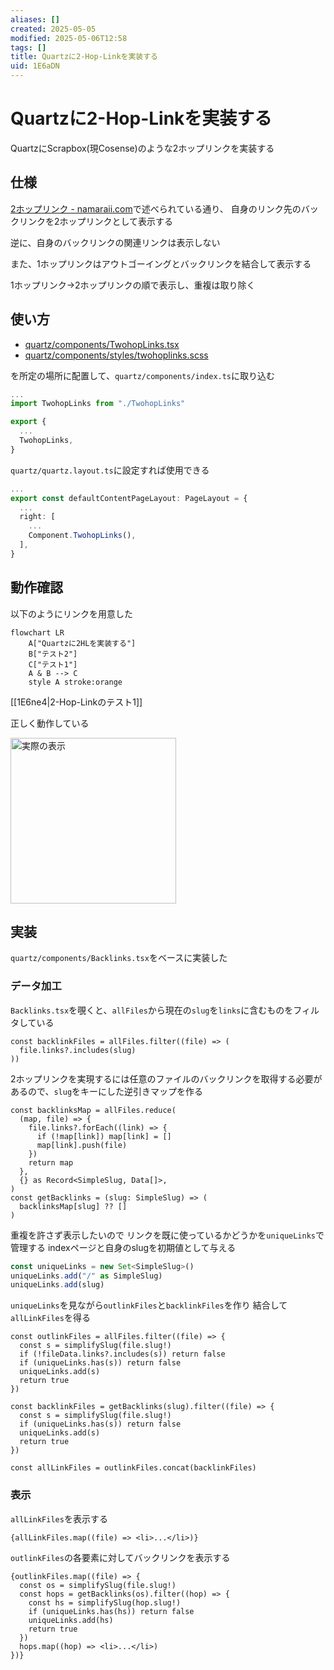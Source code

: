 ```yaml
---
aliases: []
created: 2025-05-05
modified: 2025-05-06T12:58
tags: []
title: Quartzに2-Hop-Linkを実装する
uid: 1E6aDN
---
```


# Quartzに2-Hop-Linkを実装する

QuartzにScrapbox(現Cosense)のような2ホップリンクを実装する

## 仕様

[2ホップリンク - namaraii.com](https://namaraii.com/notes/twohop_link)で述べられている通り、
自身のリンク先のバックリンクを2ホップリンクとして表示する

逆に、自身のバックリンクの関連リンクは表示しない

また、1ホップリンクはアウトゴーイングとバックリンクを結合して表示する

1ホップリンク->2ホップリンクの順で表示し、重複は取り除く

## 使い方

- [quartz/components/TwohopLinks.tsx](https://github.com/mootah/mootah.github.io/blob/main/quartz/components/TwohopLinks.tsx)
- [quartz/components/styles/twohoplinks.scss](https://github.com/mootah/mootah.github.io/blob/main/quartz/components/styles/twohoplinks.scss)

を所定の場所に配置して、`quartz/components/index.ts`に取り込む

```ts title="quartz/components/index.ts"
...
import TwohopLinks from "./TwohopLinks"

export {
  ...
  TwohopLinks,
}
```

`quartz/quartz.layout.ts`に設定すれば使用できる

```ts title="quartz/quartz.layout.ts"
...
export const defaultContentPageLayout: PageLayout = {
  ...
  right: [
    ...
    Component.TwohopLinks(),
  ],
}
```

## 動作確認

以下のようにリンクを用意した

```mermaid
flowchart LR
    A["Quartzに2HLを実装する"]
    B["テスト2"]
    C["テスト1"]
    A & B --> C
    style A stroke:orange
```

[[1E6ne4|2-Hop-Linkのテスト1]]

正しく動作している

<img src="https://i.gyazo.com/4024ec5ad34e0b59c7773b5a04335c0b.png" alt="実際の表示" width="265"/>

## 実装

`quartz/components/Backlinks.tsx`をベースに実装した

### データ加工

`Backlinks.tsx`を覗くと、`allFiles`から現在の`slug`を`links`に含むものをフィルタしている

``` tsx title="Backlinks.tsx"
const backlinkFiles = allFiles.filter((file) => (
  file.links?.includes(slug)
))
```

2ホップリンクを実現するには任意のファイルのバックリンクを取得する必要があるので、`slug`をキーにした逆引きマップを作る

```tsx title="TwohopLinks.tsx"
const backlinksMap = allFiles.reduce(
  (map, file) => {
    file.links?.forEach((link) => {
      if (!map[link]) map[link] = []
      map[link].push(file)
    })
    return map
  },
  {} as Record<SimpleSlug, Data[]>,
)
const getBacklinks = (slug: SimpleSlug) => (
  backlinksMap[slug] ?? []
)
```

重複を許さず表示したいので
リンクを既に使っているかどうかを`uniqueLinks`で管理する
indexページと自身のslugを初期値として与える

```ts title="TwohopLinks.tsx"
const uniqueLinks = new Set<SimpleSlug>()
uniqueLinks.add("/" as SimpleSlug)
uniqueLinks.add(slug)
```

`uniqueLinks`を見ながら`outlinkFiles`と`backlinkFiles`を作り
結合して`allLinkFiles`を得る

```tsx title="TwohopLinks.tsx"
const outlinkFiles = allFiles.filter((file) => {
  const s = simplifySlug(file.slug!)
  if (!fileData.links?.includes(s)) return false
  if (uniqueLinks.has(s)) return false
  uniqueLinks.add(s)
  return true
})

const backlinkFiles = getBacklinks(slug).filter((file) => {
  const s = simplifySlug(file.slug!)
  if (uniqueLinks.has(s)) return false
  uniqueLinks.add(s)
  return true
})

const allLinkFiles = outlinkFiles.concat(backlinkFiles)
```

### 表示

`allLinkFiles`を表示する

```tsx title="TwohopLinks.tsx"
{allLinkFiles.map((file) => <li>...</li>)}
```

`outlinkFiles`の各要素に対してバックリンクを表示する

```tsx title="TwohopLinks.tsx"
{outlinkFiles.map((file) => {
  const os = simplifySlug(file.slug!)
  const hops = getBacklinks(os).filter((hop) => {
    const hs = simplifySlug(hop.slug!)
    if (uniqueLinks.has(hs)) return false
    uniqueLinks.add(hs)
    return true
  })
  hops.map((hop) => <li>...</li>)
})}
```